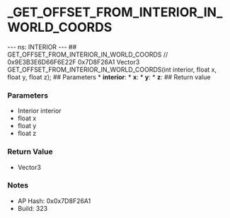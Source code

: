 # _GET_OFFSET_FROM_INTERIOR_IN_WORLD_COORDS

--- ns: INTERIOR --- ## GET_OFFSET_FROM_INTERIOR_IN_WORLD_COORDS  // 0x9E3B3E6D66F6E22F 0x7D8F26A1 Vector3 GET_OFFSET_FROM_INTERIOR_IN_WORLD_COORDS(int interior, float x, float y, float z);   ## Parameters * **interior**: * **x**: * **y**: * **z**:  ## Return value

### Parameters
* Interior interior
* float x
* float y
* float z

### Return Value
* Vector3

### Notes
* AP Hash: 0x0x7D8F26A1
* Build: 323

